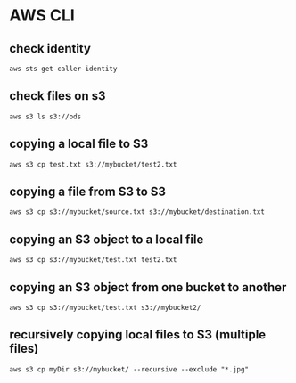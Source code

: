 # AWS CLI

## check identity 
```
aws sts get-caller-identity
```
## check files on s3
```
aws s3 ls s3://ods
```
## copying a local file to S3
```
aws s3 cp test.txt s3://mybucket/test2.txt
```
## copying a file from S3 to S3
```
aws s3 cp s3://mybucket/source.txt s3://mybucket/destination.txt
```
## copying an S3 object to a local file
```
aws s3 cp s3://mybucket/test.txt test2.txt
```

## copying an S3 object from one bucket to another
```
aws s3 cp s3://mybucket/test.txt s3://mybucket2/
```
## recursively copying local files to S3 (multiple files)
```
aws s3 cp myDir s3://mybucket/ --recursive --exclude "*.jpg"
```



